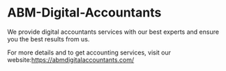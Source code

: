 # ABM-Digital-Accountants
We provide digital accountants services with our best experts and ensure you the best results from us.

For more details and to get accounting services, visit our website:https://abmdigitalaccountants.com/
